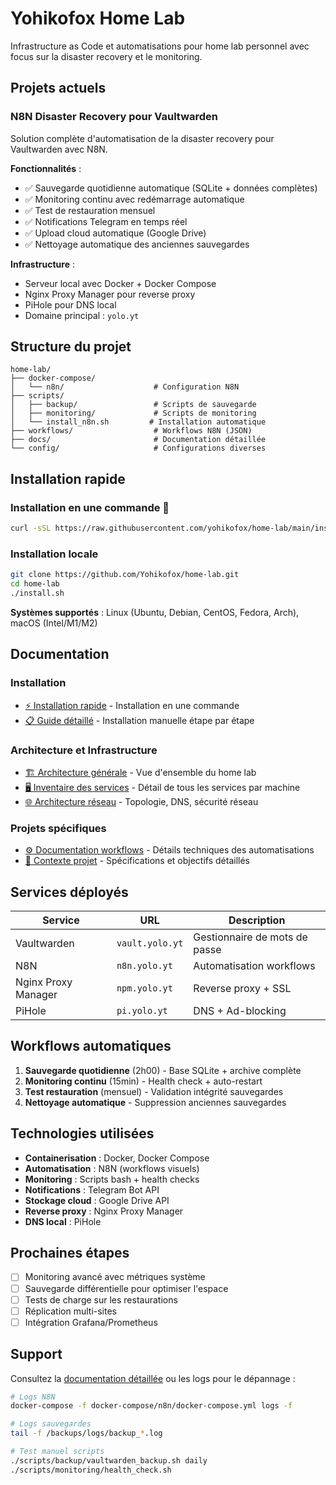 # Yohikofox Home Lab

Infrastructure as Code et automatisations pour home lab personnel avec focus sur la disaster recovery et le monitoring.

## Projets actuels

### N8N Disaster Recovery pour Vaultwarden

Solution complète d'automatisation de la disaster recovery pour Vaultwarden avec N8N.

**Fonctionnalités** :
- ✅ Sauvegarde quotidienne automatique (SQLite + données complètes)
- ✅ Monitoring continu avec redémarrage automatique
- ✅ Test de restauration mensuel
- ✅ Notifications Telegram en temps réel
- ✅ Upload cloud automatique (Google Drive)
- ✅ Nettoyage automatique des anciennes sauvegardes

**Infrastructure** :
- Serveur local avec Docker + Docker Compose
- Nginx Proxy Manager pour reverse proxy
- PiHole pour DNS local
- Domaine principal : `yolo.yt`

## Structure du projet

```
home-lab/
├── docker-compose/
│   └── n8n/                    # Configuration N8N
├── scripts/
│   ├── backup/                 # Scripts de sauvegarde
│   ├── monitoring/             # Scripts de monitoring
│   └── install_n8n.sh         # Installation automatique
├── workflows/                  # Workflows N8N (JSON)
├── docs/                       # Documentation détaillée
└── config/                     # Configurations diverses
```

## Installation rapide

### Installation en une commande 🚀
```bash
curl -sSL https://raw.githubusercontent.com/yohikofox/home-lab/main/install.sh | bash
```

### Installation locale
```bash
git clone https://github.com/Yohikofox/home-lab.git
cd home-lab
./install.sh
```

**Systèmes supportés** : Linux (Ubuntu, Debian, CentOS, Fedora, Arch), macOS (Intel/M1/M2)

## Documentation

### Installation
- [⚡ Installation rapide](docs/QUICK_INSTALL.md) - Installation en une commande
- [📋 Guide détaillé](docs/INSTALLATION.md) - Installation manuelle étape par étape

### Architecture et Infrastructure
- [🏗️ Architecture générale](docs/ARCHITECTURE.md) - Vue d'ensemble du home lab
- [🖥️ Inventaire des services](docs/SERVICES.md) - Détail de tous les services par machine
- [🌐 Architecture réseau](docs/NETWORK.md) - Topologie, DNS, sécurité réseau

### Projets spécifiques
- [⚙️ Documentation workflows](docs/WORKFLOWS.md) - Détails techniques des automatisations
- [🎯 Contexte projet](CLAUDE.md) - Spécifications et objectifs détaillés

## Services déployés

| Service | URL | Description |
|---------|-----|-------------|
| Vaultwarden | `vault.yolo.yt` | Gestionnaire de mots de passe |
| N8N | `n8n.yolo.yt` | Automatisation workflows |
| Nginx Proxy Manager | `npm.yolo.yt` | Reverse proxy + SSL |
| PiHole | `pi.yolo.yt` | DNS + Ad-blocking |

## Workflows automatiques

1. **Sauvegarde quotidienne** (2h00) - Base SQLite + archive complète
2. **Monitoring continu** (15min) - Health check + auto-restart
3. **Test restauration** (mensuel) - Validation intégrité sauvegardes
4. **Nettoyage automatique** - Suppression anciennes sauvegardes

## Technologies utilisées

- **Containerisation** : Docker, Docker Compose
- **Automatisation** : N8N (workflows visuels)
- **Monitoring** : Scripts bash + health checks
- **Notifications** : Telegram Bot API
- **Stockage cloud** : Google Drive API
- **Reverse proxy** : Nginx Proxy Manager
- **DNS local** : PiHole

## Prochaines étapes

- [ ] Monitoring avancé avec métriques système
- [ ] Sauvegarde différentielle pour optimiser l'espace
- [ ] Tests de charge sur les restaurations
- [ ] Réplication multi-sites
- [ ] Intégration Grafana/Prometheus

## Support

Consultez la [documentation détaillée](docs/) ou les logs pour le dépannage :

```bash
# Logs N8N
docker-compose -f docker-compose/n8n/docker-compose.yml logs -f

# Logs sauvegardes
tail -f /backups/logs/backup_*.log

# Test manuel scripts
./scripts/backup/vaultwarden_backup.sh daily
./scripts/monitoring/health_check.sh
```